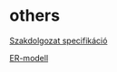 # others
[Szakdolgozat specifikáció](https://onedrive.live.com/view.aspx?resid=D32417D921A94500!350032&ithint=file%2cdocx&authkey=!AOA51Ca1FbhZ1I4)

[ER-modell](https://1drv.ms/u/s!AgBFqSHZFyTTldVgKuR9SLta6p_pwQ?e=nZ1mIp)
